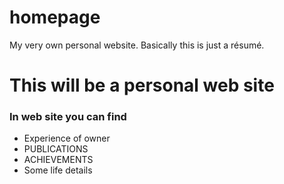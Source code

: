 # homepage
My very own personal website. Basically this is just a résumé.

# This will be a personal web site

### In web site you can find

* Experience of owner
* PUBLICATIONS
* ACHIEVEMENTS
* Some life details
